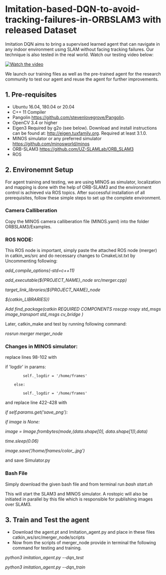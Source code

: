 # Imitation-based-DQN-to-avoid-tracking-failures-in-ORBSLAM3 with released Dataset

Imitation DQN aims to bring a supervised learned agent that can navigate in any indoor environment using SLAM without facing tracking failures. Our technique is also tested in the real world. Watch our testing video below: 

[![Watch the video](https://img.youtube.com/vi/VQ5cSm4JBDY/hqdefault.jpg)](https://youtu.be/VQ5cSm4JBDY)

We launch our training files as well as the pre-trained agent for the research community to test our agent and reuse the agent for further improvements. 

## 1. Pre-requisites

* Ubuntu 16.04, 180.04 or 20.04
* C++ 11 Compiler
* Pangolin 
https://github.com/stevenlovegrove/Pangolin.
* OpenCV 3.4 or higher
* Eigen3
Required by g2o (see below). Download and install instructions can be found at: http://eigen.tuxfamily.org. Required at least 3.1.0.
* MINOS simulator or any preferred simulator
https://github.com/minosworld/minos
* ORB-SLAM3
https://github.com/UZ-SLAMLab/ORB_SLAM3
* ROS

## 2. Environemnt Setup

For agent training and testing, we are using MINOS as simulator, localization and mapping is done with the help of ORB-SLAM3 and the environment control is achieved via ROS topics. After successful installation of all prerequisites, follow these simple steps to set up the complete environment. 

### Camera Calliberation

Copy the MINOS camera calliberation file (MINOS.yaml) into the folder ORBSLAM3/Examples. 

### ROS NODE: 

This ROS node is important, simply paste the attached ROS node (merger) in catkin_ws/src and do necessary changes to CmakeList.txt by Uncommenting following:

*add_compile_options(-std=c++11)*

*add_executable(${PROJECT_NAME}_node src/merger.cpp)*

*target_link_libraries(${PROJECT_NAME}_node*
  
  *${catkin_LIBRARIES})*

*Add find_package(catkin REQUIRED COMPONENTS
  roscpp
  rospy
  std_msgs
image_transport
std_msgs
cv_bridge
)*


Later, catkin_make and test by running following command:
 
*rosrun merger merger_node*

### Changes in MINOS simulator:

replace lines 98-102 with

if 'logdir' in params:

            self._logdir = '/home/frames'
            
        else:
            
            self._logdir = '/home/frames'


and replace line 422-428 with

*if self.params.get(‘save_png’):*

  *if image is None:*

  *image = Image.frombytes(mode,(data.shape[0], data.shape[1]),data)*

  *time.sleep(0.06)*

  *image.save(‘/home/frames/color_.jpg’)*

and save Simulator.py

### Bash File

Simply download the given bash file and from terminal run *bash start.sh*

This will start the SLAM3 and MINOS simulator. A rostopic will also be initiated in parallel by this file which is responsible for publishing images over SLAM3. 


## 3. Train and Test the agent

* Download the agent.pt and Imitation_agent.py and place in these files catkin_ws/src/merger_node/scripts
* Now from the scripts of merger_node provide in terminal the following command for testing and training. 

*python3 imitation_agent.py --dqn_test*

*python3 imitation_agent.py --dqn_train*



